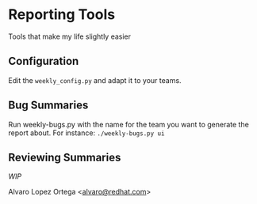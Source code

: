 Reporting Tools
===============
Tools that make my life slightly easier

Configuration
-------------
Edit the ``weekly_config.py`` and adapt it to your teams.

Bug Summaries
-------------
Run weekly-bugs.py with the name for the team you want to generate the report about. For instance:
```./weekly-bugs.py ui```

Reviewing Summaries
-------------------
*WIP*


Alvaro Lopez Ortega
\<alvaro@redhat.com\>
